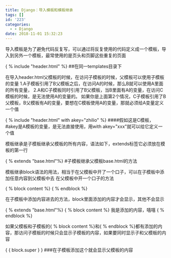 ```yaml
---
title: Django：导入模板和模板继承
tags: []
id: '223'
categories:
  - - Django
date: 2018-11-01 15:32:23
---
```


导入模板是为了避免代码反复写，可以通过将反复使用的代码定义成一个模板，导入到另外一个模板，最常使用的是页头和页脚这些重复的页面

{ % include "header.html" %}     ##在同一templates目录下

在导入header.html父模板的时候，在访问子模板的时候，父模板可以使用子模板的变量 1.A子模板引用了B父模板之后，在访问A的时候，那么B就可以使用A里面的所有变量， 2.A和C子模板同时引用了B父模板，当B里面有A的变量，在访问C模板的时候，是无法使用A的变量的。 如果你是上面第2个情况，C子模板引用了B父模板，B父模板有A的变量，要想在C模板使用A的变量，那就必须给A变量定义一个值

{ % include "header.html"  with akey="zhilio" %}    ####假如这是C模板，#akey是A模板的变量，是无法直接使用，用with akey="xxx"就可以给它定义一个值

模板继承是子模板继承父模板的所有内容，语法如下，extends标签它必须放在模板的第一行

{ % extends "base.html"%}         #子模板继承父模板base.html的方法

模板继承block语法的用法，相当于在父模板中开了一个口子，可以在子模板中添加任意内容到父模板中去 在父模板中开一个口子的方法

<div calss="content" >
 { % block content %}
 { % endblock %}
</div>

在子模板中添加内容进去的方法，block里面添加的内容才会显示，其他不会显示

{ % extends "base.html"%}
{ % block content %}
我是添加的内容，嘻嘻
{ % endblock %}

如果父模板和子模板的{ % block content %}和{ % endblock %}都有添加的内容，那访问子模板的时候只会显示子模板的内容，如果要同时显示子和父模板的内容

{ { block.super  } }      ###在子模板添加这个就会显示父模板的内容
